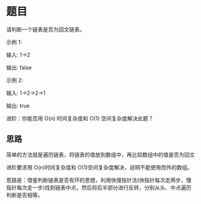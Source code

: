 # 题目

请判断一个链表是否为回文链表。

示例 1:

输入: 1->2

输出: false

示例 2:

输入: 1->2->2->1

输出: true

进阶：你能否用 O(n) 时间复杂度和 O(1) 空间复杂度解决此题？

## 思路

简单的方法就是遍历链表，将链表的值放到数组中，再比较数组中的值是否为回文

进阶要求用 O(n)时间复杂度和 O(1)空间复杂度解决，说明不能使用而外的数组。

思路是：借鉴判断链表是否有环的思想，利用快慢指针法(快指针每次走两步，慢指针每次走一步)找到链表中点，然后将后半部分进行反转，分别从头、中点遍历判断是否相等。
